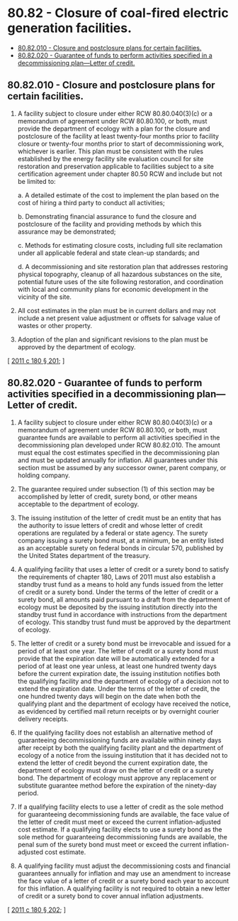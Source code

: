 # 80.82 - Closure of coal-fired electric generation facilities.
* [80.82.010 - Closure and postclosure plans for certain facilities.](#8082010---closure-and-postclosure-plans-for-certain-facilities)
* [80.82.020 - Guarantee of funds to perform activities specified in a decommissioning plan—Letter of credit.](#8082020---guarantee-of-funds-to-perform-activities-specified-in-a-decommissioning-planletter-of-credit)
## 80.82.010 - Closure and postclosure plans for certain facilities.
1. A facility subject to closure under either RCW 80.80.040(3)(c) or a memorandum of agreement under RCW 80.80.100, or both, must provide the department of ecology with a plan for the closure and postclosure of the facility at least twenty-four months prior to facility closure or twenty-four months prior to start of decommissioning work, whichever is earlier. This plan must be consistent with the rules established by the energy facility site evaluation council for site restoration and preservation applicable to facilities subject to a site certification agreement under chapter 80.50 RCW and include but not be limited to:

   a. A detailed estimate of the cost to implement the plan based on the cost of hiring a third party to conduct all activities;

   b. Demonstrating financial assurance to fund the closure and postclosure of the facility and providing methods by which this assurance may be demonstrated;

   c. Methods for estimating closure costs, including full site reclamation under all applicable federal and state clean-up standards; and

   d. A decommissioning and site restoration plan that addresses restoring physical topography, cleanup of all hazardous substances on the site, potential future uses of the site following restoration, and coordination with local and community plans for economic development in the vicinity of the site.

2. All cost estimates in the plan must be in current dollars and may not include a net present value adjustment or offsets for salvage value of wastes or other property.

3. Adoption of the plan and significant revisions to the plan must be approved by the department of ecology.

\[ [2011 c 180 § 201](https://lawfilesext.leg.wa.gov/biennium/2011-12/Pdf/Bills/Session%20Laws/Senate/5769-S2.SL.pdf?cite=2011%20c%20180%20§%20201); \]

## 80.82.020 - Guarantee of funds to perform activities specified in a decommissioning plan—Letter of credit.
1. A facility subject to closure under either RCW 80.80.040(3)(c) or a memorandum of agreement under RCW 80.80.100, or both, must guarantee funds are available to perform all activities specified in the decommissioning plan developed under RCW 80.82.010. The amount must equal the cost estimates specified in the decommissioning plan and must be updated annually for inflation. All guarantees under this section must be assumed by any successor owner, parent company, or holding company.

2. The guarantee required under subsection (1) of this section may be accomplished by letter of credit, surety bond, or other means acceptable to the department of ecology.

3. The issuing institution of the letter of credit must be an entity that has the authority to issue letters of credit and whose letter of credit operations are regulated by a federal or state agency. The surety company issuing a surety bond must, at a minimum, be an entity listed as an acceptable surety on federal bonds in circular 570, published by the United States department of the treasury.

4. A qualifying facility that uses a letter of credit or a surety bond to satisfy the requirements of chapter 180, Laws of 2011 must also establish a standby trust fund as a means to hold any funds issued from the letter of credit or a surety bond. Under the terms of the letter of credit or a surety bond, all amounts paid pursuant to a draft from the department of ecology must be deposited by the issuing institution directly into the standby trust fund in accordance with instructions from the department of ecology. This standby trust fund must be approved by the department of ecology.

5. The letter of credit or a surety bond must be irrevocable and issued for a period of at least one year. The letter of credit or a surety bond must provide that the expiration date will be automatically extended for a period of at least one year unless, at least one hundred twenty days before the current expiration date, the issuing institution notifies both the qualifying facility and the department of ecology of a decision not to extend the expiration date. Under the terms of the letter of credit, the one hundred twenty days will begin on the date when both the qualifying plant and the department of ecology have received the notice, as evidenced by certified mail return receipts or by overnight courier delivery receipts.

6. If the qualifying facility does not establish an alternative method of guaranteeing decommissioning funds are available within ninety days after receipt by both the qualifying facility plant and the department of ecology of a notice from the issuing institution that it has decided not to extend the letter of credit beyond the current expiration date, the department of ecology must draw on the letter of credit or a surety bond. The department of ecology must approve any replacement or substitute guarantee method before the expiration of the ninety-day period.

7. If a qualifying facility elects to use a letter of credit as the sole method for guaranteeing decommissioning funds are available, the face value of the letter of credit must meet or exceed the current inflation-adjusted cost estimate. If a qualifying facility elects to use a surety bond as the sole method for guaranteeing decommissioning funds are available, the penal sum of the surety bond must meet or exceed the current inflation-adjusted cost estimate.

8. A qualifying facility must adjust the decommissioning costs and financial guarantees annually for inflation and may use an amendment to increase the face value of a letter of credit or a surety bond each year to account for this inflation. A qualifying facility is not required to obtain a new letter of credit or a surety bond to cover annual inflation adjustments.

\[ [2011 c 180 § 202](https://lawfilesext.leg.wa.gov/biennium/2011-12/Pdf/Bills/Session%20Laws/Senate/5769-S2.SL.pdf?cite=2011%20c%20180%20§%20202); \]


